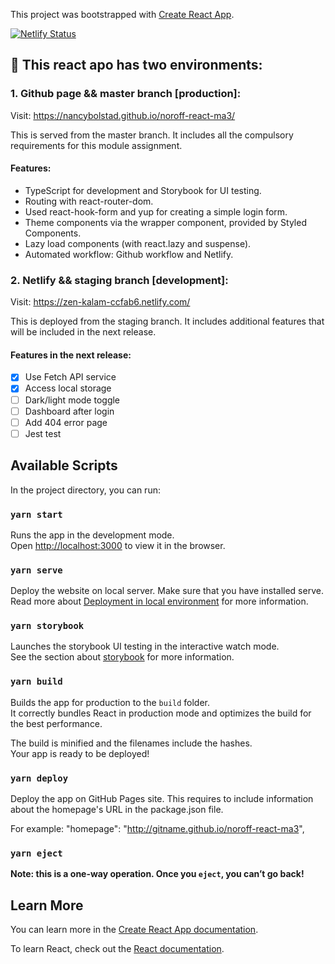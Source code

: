This project was bootstrapped with [Create React App](https://github.com/facebook/create-react-app).

[![Netlify Status](https://api.netlify.com/api/v1/badges/bdd0f41d-e9f1-4a07-8e42-3cb2b40eaf37/deploy-status)](https://app.netlify.com/sites/zen-kalam-ccfab6/deploys)

## :satellite: This react apo has two environments:

### 1. Github page && master branch [production]:

Visit: https://nancybolstad.github.io/noroff-react-ma3/

This is served from the master branch. It includes all the compulsory requirements for this module assignment.

#### Features:

- TypeScript for development and Storybook for UI testing.
- Routing with react-router-dom.
- Used react-hook-form and yup for creating a simple login form.
- Theme components via the <ThemeProvider> wrapper component, provided by Styled Components.
- Lazy load components (with react.lazy and suspense).
- Automated workflow: Github workflow and Netlify.

### 2. Netlify && staging branch [development]:

Visit: https://zen-kalam-ccfab6.netlify.com/

This is deployed from the staging branch. It includes additional features that will be included in the next release.

#### Features in the next release:

- [x] Use Fetch API service
- [x] Access local storage
- [ ] Dark/light mode toggle
- [ ] Dashboard after login
- [ ] Add 404 error page
- [ ] Jest test

## Available Scripts

In the project directory, you can run:

### `yarn start`

Runs the app in the development mode.<br />
Open [http://localhost:3000](http://localhost:3000) to view it in the browser.

### `yarn serve`

Deploy the website on local server. Make sure that you have installed serve.
Read more about [Deployment in local environment](https://create-react-app.dev/docs/deployment/) for more information.

### `yarn storybook`

Launches the storybook UI testing in the interactive watch mode.<br />
See the section about [storybook](https://storybook.js.org/docs/basics/introduction/) for more information.

### `yarn build`

Builds the app for production to the `build` folder.<br />
It correctly bundles React in production mode and optimizes the build for the best performance.

The build is minified and the filenames include the hashes.<br />
Your app is ready to be deployed!

### `yarn deploy`

Deploy the app on GitHub Pages site. This requires to include information about the homepage's URL in the package.json file.

For example:
"homepage": "http://gitname.github.io/noroff-react-ma3",

### `yarn eject`

**Note: this is a one-way operation. Once you `eject`, you can’t go back!**

## Learn More

You can learn more in the [Create React App documentation](https://facebook.github.io/create-react-app/docs/getting-started).

To learn React, check out the [React documentation](https://reactjs.org/).
